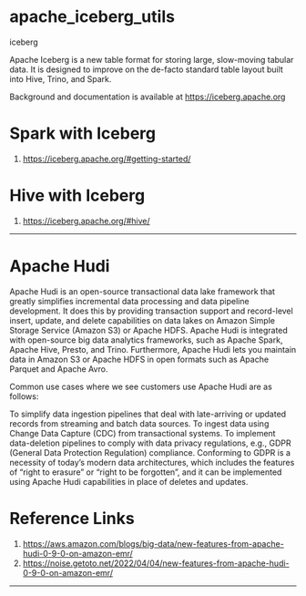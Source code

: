 # apache_iceberg_utils
iceberg

Apache Iceberg is a new table format for storing large, slow-moving tabular data. It is designed to improve on the de-facto standard table layout built into Hive, Trino, and Spark.

Background and documentation is available at https://iceberg.apache.org


# Spark with Iceberg
1. https://iceberg.apache.org/#getting-started/


# Hive with Iceberg
1. https://iceberg.apache.org/#hive/

----------------------
# Apache Hudi

Apache Hudi is an open-source transactional data lake framework that greatly simplifies incremental data processing and data pipeline development. It does this by providing transaction support and record-level insert, update, and delete capabilities on data lakes on Amazon Simple Storage Service (Amazon S3) or Apache HDFS. Apache Hudi is integrated with open-source big data analytics frameworks, such as Apache Spark, Apache Hive, Presto, and Trino. Furthermore, Apache Hudi lets you maintain data in Amazon S3 or Apache HDFS in open formats such as Apache Parquet and Apache Avro.

Common use cases where we see customers use Apache Hudi are as follows:

To simplify data ingestion pipelines that deal with late-arriving or updated records from streaming and batch data sources.
To ingest data using Change Data Capture (CDC) from transactional systems.
To implement data-deletion pipelines to comply with data privacy regulations, e.g., GDPR (General Data Protection Regulation) compliance. Conforming to GDPR is a necessity of today’s modern data architectures, which includes the features of “right to erasure” or “right to be forgotten”, and it can be implemented using Apache Hudi capabilities in place of deletes and updates.

# Reference Links
1. https://aws.amazon.com/blogs/big-data/new-features-from-apache-hudi-0-9-0-on-amazon-emr/
2. https://noise.getoto.net/2022/04/04/new-features-from-apache-hudi-0-9-0-on-amazon-emr/

------------------------------------------------

